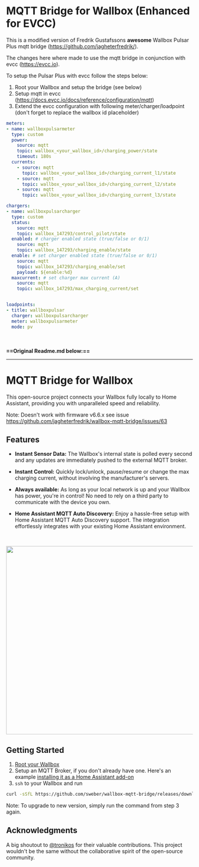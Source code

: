 # MQTT Bridge for Wallbox (Enhanced for EVCC)
This is a modified version of Fredrik Gustafssons **awesome** Wallbox Pulsar Plus mqtt bridge (https://github.com/jagheterfredrik/).

The changes here where made to use the mqtt bridge in conjunction with evcc (https://evcc.io).

To setup the Pulsar Plus with evcc follow the steps below:
1. Root your Wallbox and setup the bridge (see below)
2. Setup mqtt in evcc (https://docs.evcc.io/docs/reference/configuration/mqtt)
3. Extend the evcc configuration with following meter/charger/loadpoint (don't forget to replace the wallbox id placeholder)
```yaml
meters:
- name: wallboxpulsarmeter
  type: custom
  power:
    source: mqtt
    topic: wallbox_<your_wallbox_id>/charging_power/state
    timeout: 180s
  currents:
    - source: mqtt
      topic: wallbox_<your_wallbox_id>/charging_current_l1/state
    - source: mqtt
      topic: wallbox_<your_wallbox_id>/charging_current_l2/state
    - source: mqtt
      topic: wallbox_<your_wallbox_id>/charging_current_l3/state

chargers:
- name: wallboxpulsarcharger
  type: custom
  status:
    source: mqtt
    topic: wallbox_147293/control_pilot/state
  enabled: # charger enabled state (true/false or 0/1)
    source: mqtt
    topic: wallbox_147293/charging_enable/state
  enable: # set charger enabled state (true/false or 0/1)
    source: mqtt
    topic: wallbox_147293/charging_enable/set
    payload: ${enable:%d}
  maxcurrent: # set charger max current (A)
    source: mqtt
    topic: wallbox_147293/max_charging_current/set


loadpoints:
- title: wallboxpulsar
  charger: wallboxpulsarcharger
  meter: wallboxpulsarmeter
  mode: pv
```


<br><br>
**==Original Readme.md below:==**
***
# MQTT Bridge for Wallbox

This open-source project connects your Wallbox fully locally to Home Assistant, providing you with unparalleled speed and reliability.

Note: Doesn't work with firmware v6.6.x see issue https://github.com/jagheterfredrik/wallbox-mqtt-bridge/issues/63

## Features

- **Instant Sensor Data:** The Wallbox's internal state is polled every second and any updates are immediately pushed to the external MQTT broker.

- **Instant Control:** Quickly lock/unlock, pause/resume or change the max charging current, without involving the manufacturer's servers.

- **Always available:** As long as your local network is up and your Wallbox has power, you're in control! No need to rely on a third party to communicate with the device you own.

- **Home Assistant MQTT Auto Discovery:** Enjoy a hassle-free setup with Home Assistant MQTT Auto Discovery support. The integration effortlessly integrates with your existing Home Assistant environment.

<br/>
<p align="center">
   <img src="https://github.com/jagheterfredrik/wallbox-mqtt-bridge/assets/9987465/06488a5d-e6fe-4491-b11d-e7176792a7f5" height="507" />
</p>

## Getting Started

1. [Root your Wallbox](https://github.com/jagheterfredrik/wallbox-pwn)
2. Setup an MQTT Broker, if you don't already have one. Here's an example [installing it as a Home Assistant add-on](https://www.youtube.com/watch?v=dqTn-Gk4Qeo)
3. `ssh` to your Wallbox and run

```sh
curl -sSfL https://github.com/sweber/wallbox-mqtt-bridge/releases/download/v20241029_1/install.sh > install.sh && bash install.sh
```

Note: To upgrade to new version, simply run the command from step 3 again.

## Acknowledgments

A big shoutout to [@tronikos](https://github.com/tronikos) for their valuable contributions. This project wouldn't be the same without the collaborative spirit of the open-source community.

